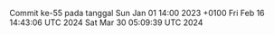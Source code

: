 Commit ke-55 pada tanggal Sun Jan 01 14:00 2023 +0100
Fri Feb 16 14:43:06 UTC 2024
Sat Mar 30 05:09:39 UTC 2024
